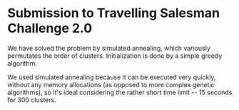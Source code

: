 # Submission to Travelling Salesman Challenge 2.0

We have solved the problem by simulated annealing, which variously permutates the order of clusters. Initialization is done by a simple greedy algorithm. 

We used simulated annealing because it can be executed very quickly, without any memory allocations (as opposed to more complex genetic algorithms), so it's ideal considering the rather short time limit -- 15 seconds for 300 clusters.
